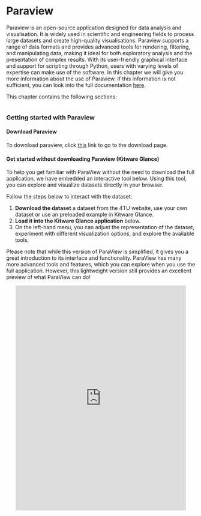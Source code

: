# Paraview

Paraview is an open-source application designed for data analysis and visualisation. It is widely used in scientific and engineering fields to process large datasets and create high-quality visualisations. Paraview supports a range of data formats and provides advanced tools for rendering, filtering, and manipulating data, making it ideal for both exploratory analysis and the presentation of complex results. With its user-friendly graphical interface and support for scripting through Python, users with varying levels of expertise can make use of the software. In this chapter we will give you more information about the use of Paraview. If this information is not sufficient, you can look into the full documentation [here](https://docs.paraview.org/en/latest/UsersGuide/index.html).

This chapter contains the following sections:

```{tableofcontents}
```

### Getting started with Paraview

#### Download Paraview

To download paraview, click [this](https://www.paraview.org/download/) link to go to the download page.

#### Get started without downloading Paraview (Kitware Glance)

To help you get familiar with ParaView without the need to download the full application, we have embedded an interactive tool below. Using this tool, you can explore and visualize datasets directly in your browser.

Follow the steps below to interact with the dataset:

1. **Download the dataset** a dataset from the 4TU website, use your own dataset or use an preloaded example in Kitware Glance.
2. **Load it into the Kitware Glance application** below.
3. On the left-hand menu, you can adjust the representation of the dataset, experiment with different visualization options, and explore the available tools.

Please note that while this version of ParaView is simplified, it gives you a great introduction to its interface and functionality. ParaView has many more advanced tools and features, which you can explore when you use the full application. However, this lightweight version still provides an excellent preview of what ParaView can do!

<div style="text-align: center; margin: 0 auto;">
<iframe src="https://kitware.github.io/glance/app/"
        width="90%"
        height="600"
        style="border: none;">
</iframe>
</div>

